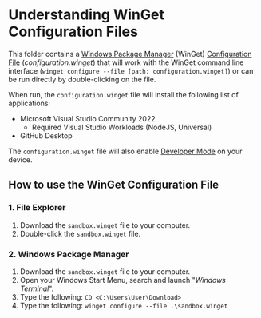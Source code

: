 # Understanding WinGet Configuration Files

This folder contains a [Windows Package Manager](https://learn.microsoft.com/windows/package-manager/winget/) (WinGet) [Configuration File](https://learn.microsoft.com/windows/package-manager/configuration/) (_configuration.winget_) that will work with the WinGet command line interface (`winget configure --file [path: configuration.winget]`) or can be run directly by double-clicking on the file.

When run, the `configuration.winget` file will install the following list of applications:

- Microsoft Visual Studio Community 2022
    - Required Visual Studio Workloads (NodeJS, Universal)
- GitHub Desktop

The `configuration.winget` file will also enable [Developer Mode](https://learn.microsoft.com/windows/apps/get-started/developer-mode-features-and-debugging) on your device.

## How to use the WinGet Configuration File

### 1. File Explorer

1. Download the `sandbox.winget` file to your computer.
2. Double-click the `sandbox.winget` file.

### 2. Windows Package Manager

1. Download the `sandbox.winget` file to your computer.
2. Open your Windows Start Menu, search and launch "_Windows Terminal_".
3. Type the following: `CD <C:\Users\User\Download>`
4. Type the following: `winget configure --file .\sandbox.winget`

